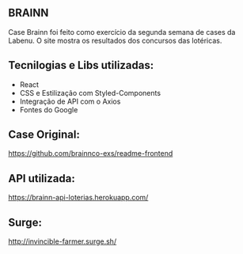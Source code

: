 ## BRAINN

Case Brainn foi feito como exercício da segunda semana de cases da Labenu. O site mostra os resultados dos concursos das lotéricas.

## Tecnilogias e Libs utilizadas:
- React
- CSS e Estilização com Styled-Components
- Integração de API com o Axios
- Fontes do Google

## Case Original:
https://github.com/brainnco-exs/readme-frontend

## API utilizada:
https://brainn-api-loterias.herokuapp.com/

## Surge:
http://invincible-farmer.surge.sh/
